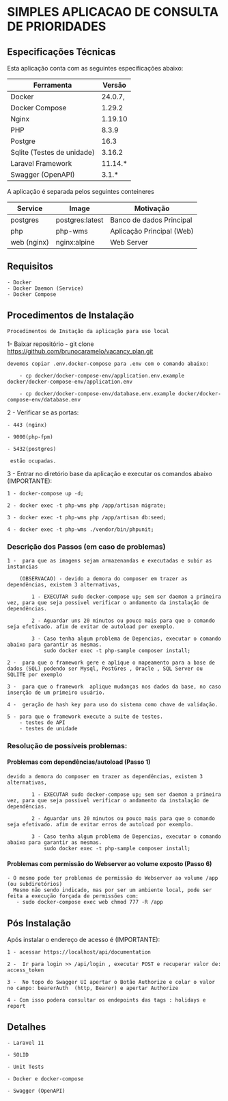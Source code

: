 # SIMPLES APLICACAO DE CONSULTA DE PRIORIDADES


## Especificações Técnicas

Esta aplicação conta com as seguintes especificações abaixo: 

| Ferramenta | Versão |
| --- | --- |
| Docker | 24.0.7, |
| Docker Compose | 1.29.2 |
| Nginx | 1.19.10 |
| PHP | 8.3.9 |
| Postgre | 16.3 |
| Sqlite (Testes de unidade) | 3.16.2 |
| Laravel Framework | 11.14.* |
| Swagger (OpenAPI) | 3.1.* |

A aplicação é separada pelos seguintes conteineres

| Service | Image | Motivação
| --- | --- | --- |
| postgres | postgres:latest | Banco de dados Principal |
| php | php-wms | Aplicação Principal (Web) |
| web (nginx) | nginx:alpine | Web Server |

## Requisitos
    - Docker
    - Docker Daemon (Service)
    - Docker Compose

## Procedimentos de Instalação
    Procedimentos de Instação da aplicação para uso local

1- Baixar repositório 
    - git clone https://github.com/brunocaramelo/vacancy_plan.git
       
    devemos copiar .env.docker-compose para .env com o comando abaixo:

        - cp docker/docker-compose-env/application.env.example docker/docker-compose-env/application.env
        
        - cp docker/docker-compose-env/database.env.example docker/docker-compose-env/database.env

2 - Verificar se as portas:

    - 443 (nginx) 
    
    - 9000(php-fpm)

    - 5432(postgres) 

     estão ocupadas.


3 - Entrar no diretório base da aplicação e executar os comandos abaixo (IMPORTANTE):
    
    1 - docker-compose up -d;

    2 - docker exec -t php-wms php /app/artisan migrate;

    3 - docker exec -t php-wms php /app/artisan db:seed;

    4 - docker exec -t php-wms ./vendor/bin/phpunit;

    
### Descrição dos Passos (em caso de problemas)

    1 -  para que as imagens sejam armazenandas e executadas e subir as instancias
        
        (OBSERVACAO) - devido a demora do composer em trazer as dependências, existem 3 alternativas,
        
            1 - EXECUTAR sudo docker-compose up; sem ser daemon a primeira vez, para que seja possivel verificar o andamento da instalação de dependências.
            
            2 - Aguardar uns 20 minutos ou pouco mais para que o comando seja efetivado. afim de evitar de autoload por exemplo.
            
            3 - Caso tenha algum problema de Depencias, executar o comando abaixo para garantir as mesmas.
                sudo docker exec -t php-sample composer install;
    
    2 -  para que o framework gere e aplique o mapeamento para a base de dados (SQL) podendo ser Mysql, PostGres , Oracle , SQL Server ou SQLITE por exemplo
    
    3 -  para que o framework  aplique mudanças nos dados da base, no caso inserção de um primeiro usuário.
    
    4 -  geração de hash key para uso do sistema como chave de validação.
    
    5 - para que o framework execute a suite de testes.
        - testes de API  
        - testes de unidade
     
### Resolução de possíveis problemas:

#### Problemas com dependências/autoload (Passo 1)
    devido a demora do composer em trazer as dependências, existem 3 alternativas,
        
            1 - EXECUTAR sudo docker-compose up; sem ser daemon a primeira vez, para que seja possivel verificar o andamento da instalação de dependências.
            
            2 - Aguardar uns 20 minutos ou pouco mais para que o comando seja efetivado. afim de evitar erros de autoload por exemplo.
            
            3 - Caso tenha algum problema de Depencias, executar o comando abaixo para garantir as mesmas.
                sudo docker exec -t php-sample composer install;

#### Problemas com permissão do Webserver ao volume exposto (Passo 6)
    - O mesmo pode ter problemas de permissão do Webserver ao volume /app (ou subdiretórios)
      Mesmo não sendo indicado, mas por ser um ambiente local, pode ser feita a execução forçada de permissões com:
       - sudo docker-compose exec web chmod 777 -R /app    

## Pós Instalação

Após instalar o endereço de acesso é (IMPORTANTE):

    1 - acessar https://localhost/api/documentation

    2 -  Ir para login >> /api/login , executar POST e recuperar valor de: access_token

    3 -  No topo do Swagger UI apertar o Botão Authorize e colar o valor no campo: bearerAuth  (http, Bearer) e apertar Authorize

    4 - Com isso podera consultar os endepoints das tags : holidays e report
  

## Detalhes

    - Laravel 11

    - SOLID

    - Unit Tests

    - Docker e docker-compose

    - Swagger (OpenAPI)

